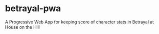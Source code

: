 # betrayal-pwa
A Progressive Web App for keeping score of character stats in Betrayal at House on the Hill
